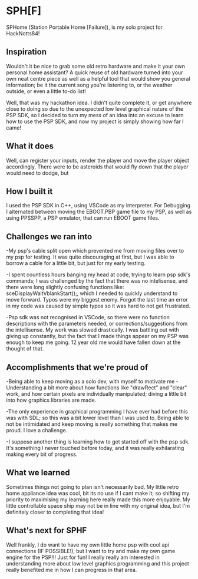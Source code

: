 # SPH[F]
SPHome (Station Portable Home [Failure]), is my solo project for HackNotts84!

## Inspiration
Wouldn't it be nice to grab some old retro hardware and make it your own personal home assistant? A quick reuse of old hardware turned into your own neat centre piece as well as a helpful tool that would show you general information; be it the current song you're listening to, or the weather outside, or even a little to-do list! 

Well, that was my hackathon idea. I didn't quite complete it, or get anywhere close to doing so due to the unexpected low level graphical nature of the PSP SDK, so I decided to turn my mess of an idea into an excuse to learn how to use the PSP SDK, and now my project is simply showing how far I came!

## What it does
Well, can register your inputs, render the player and move the player object accordingly.
There were to be asteroids that would fly down that the player would need to dodge, but 

## How I built it
I used the PSP SDK in C++, using VSCode as my interpreter.
For Debugging I alternated between moving the EBOOT.PBP game file to my PSP, as well as using PPSSPP, a PSP emulator, that can run EBOOT game files.

## Challenges we ran into
-My psp's cable split open which prevented me from moving files over to my psp for testing. It was quite discouraging at first, but I was able to borrow a cable for a little bit, but just for my early testing.

-I spent countless hours banging my head at code, trying to learn psp sdk's commands; I was challenged by the fact that there was no intelisense, and there were long slightly confusing functions like: sceDisplayWaitVblankStart();, which I needed to quickly understand to move forward. Typos were my biggest enemy. Forgot the last time an error in my code was caused by simple typos so it was hard to not get frustrated.

-Psp sdk was not recognised in VSCode, so there were no function descriptions with the parameters needed, or corrections/suggestions from the intellisense. My work was slowed drastically. I was battling out with giving up constantly, but the fact that I made things appear on my PSP was enough to keep me going. 12 year old me would have fallen down at the thought of that.

## Accomplishments that we're proud of

-Being able to keep moving as a solo dev, with myself to motivate me
-Understanding a bit more about how functions like "drawRect" and "clear" work, and how certain pixels are individually manipulated; diving a little bit into how graphics libraries are made.

-The only experience in graphical programming I have ever had before this was with SDL; so this was a bit lower level than I was used to. Being able to not be intimidated and keep moving is really something that makes me proud. I love a challenge.

-I suppose another thing is learning how to get started off with the psp sdk. It's something I never touched before today, and it was really exhilarating making every bit of progress.

## What we learned
Sometimes things not going to plan isn't necessarily bad.
My little retro home appliance idea was cool, bit its no use if I cant make it; so shifting my priority to maximising my learning here really made this more enjoyable.
My little controllable space ship may not be in line with my original idea, but I'm definitely closer to completing that idea!

## What's next for SPHF
Well frankly, I do want to have my own little home psp with cool api connections (IF POSSIBLE!), but I want to try and make my own game engine for the PSP!!!
Just for fun! I really really am interested in understanding more about low level graphics programming and this project really benefited me in how I can progress in that area.


